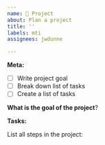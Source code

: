 ```yaml
---
name: 🚀 Project
about: Plan a project
title: ''
labels: mti
assignees: jwdunne

---
```


**Meta:**

- [ ] Write project goal
- [ ] Break down list of tasks
- [ ] Create a list of tasks

**What is the goal of the project**?


**Tasks:**

List all steps in the project:
